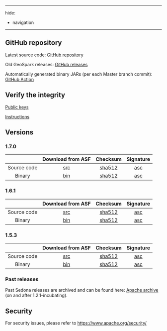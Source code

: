 <!--
 Licensed to the Apache Software Foundation (ASF) under one
 or more contributor license agreements.  See the NOTICE file
 distributed with this work for additional information
 regarding copyright ownership.  The ASF licenses this file
 to you under the Apache License, Version 2.0 (the
 "License"); you may not use this file except in compliance
 with the License.  You may obtain a copy of the License at

   http://www.apache.org/licenses/LICENSE-2.0

 Unless required by applicable law or agreed to in writing,
 software distributed under the License is distributed on an
 "AS IS" BASIS, WITHOUT WARRANTIES OR CONDITIONS OF ANY
 KIND, either express or implied.  See the License for the
 specific language governing permissions and limitations
 under the License.
 -->

---
hide:
  - navigation
---

## GitHub repository

Latest source code: [GitHub repository](https://github.com/apache/sedona/)

Old GeoSpark releases: [GitHub releases](https://github.com/apache/sedona/releases)

Automatically generated binary JARs (per each Master branch commit): [GitHub Action](https://github.com/apache/sedona/actions/workflows/java.yml)

## Verify the integrity

[Public keys](https://downloads.apache.org/sedona/KEYS)

[Instructions](https://www.apache.org/info/verification.html)

## Versions

### 1.7.0

| |                                    Download from ASF                                     |                                         Checksum                                          |                                      Signature                                      |
|:-----------------:|:----------------------------------------------------------------------------------------:|:-----------------------------------------------------------------------------------------:|:-----------------------------------------------------------------------------------:|
|    Source code    | [src](https://www.apache.org/dyn/closer.lua/sedona/1.7.0/apache-sedona-1.7.0-src.tar.gz) | [sha512](https://downloads.apache.org/sedona/1.7.0/apache-sedona-1.7.0-src.tar.gz.sha512) | [asc](https://downloads.apache.org/sedona/1.7.0/apache-sedona-1.7.0-src.tar.gz.asc) |
|       Binary      | [bin](https://www.apache.org/dyn/closer.lua/sedona/1.7.0/apache-sedona-1.7.0-bin.tar.gz) | [sha512](https://downloads.apache.org/sedona/1.7.0/apache-sedona-1.7.0-bin.tar.gz.sha512) | [asc](https://downloads.apache.org/sedona/1.7.0/apache-sedona-1.7.0-bin.tar.gz.asc) |

### 1.6.1

| |                                    Download from ASF                                     |                                         Checksum                                          |                                      Signature                                      |
|:-----------------:|:----------------------------------------------------------------------------------------:|:-----------------------------------------------------------------------------------------:|:-----------------------------------------------------------------------------------:|
|    Source code    | [src](https://www.apache.org/dyn/closer.lua/sedona/1.6.1/apache-sedona-1.6.1-src.tar.gz) | [sha512](https://downloads.apache.org/sedona/1.6.1/apache-sedona-1.6.1-src.tar.gz.sha512) | [asc](https://downloads.apache.org/sedona/1.6.1/apache-sedona-1.6.1-src.tar.gz.asc) |
|       Binary      | [bin](https://www.apache.org/dyn/closer.lua/sedona/1.6.1/apache-sedona-1.6.1-bin.tar.gz) | [sha512](https://downloads.apache.org/sedona/1.6.1/apache-sedona-1.6.1-bin.tar.gz.sha512) | [asc](https://downloads.apache.org/sedona/1.6.1/apache-sedona-1.6.1-bin.tar.gz.asc) |

### 1.5.3

| |                                    Download from ASF                                     |                                         Checksum                                          |                                      Signature                                      |
|:-----------------:|:----------------------------------------------------------------------------------------:|:-----------------------------------------------------------------------------------------:|:-----------------------------------------------------------------------------------:|
|    Source code    | [src](https://www.apache.org/dyn/closer.lua/sedona/1.5.3/apache-sedona-1.5.3-src.tar.gz) | [sha512](https://downloads.apache.org/sedona/1.5.3/apache-sedona-1.5.3-src.tar.gz.sha512) | [asc](https://downloads.apache.org/sedona/1.5.3/apache-sedona-1.5.3-src.tar.gz.asc) |
|       Binary      | [bin](https://www.apache.org/dyn/closer.lua/sedona/1.5.3/apache-sedona-1.5.3-bin.tar.gz) | [sha512](https://downloads.apache.org/sedona/1.5.3/apache-sedona-1.5.3-bin.tar.gz.sha512) | [asc](https://downloads.apache.org/sedona/1.5.3/apache-sedona-1.5.3-bin.tar.gz.asc) |

### Past releases

Past Sedona releases are archived and can be found here: [Apache archive](https://archive.apache.org/dist/sedona/) (on and after 1.2.1-incubating).

## Security

For security issues, please refer to https://www.apache.org/security/
